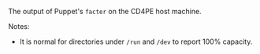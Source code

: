 The output of Puppet's `facter` on the CD4PE host machine.

Notes:
- It is normal for directories under `/run` and `/dev` to report 100% capacity.
